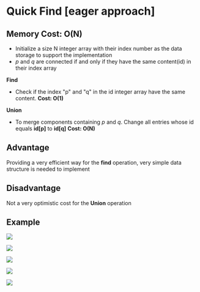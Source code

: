 # Quick Find [eager approach]

## Memory Cost: O(N)


* Initialize a size N integer array with their index number as the data storage to support the implementation
* *p* and *q* are connected if and only if they have the same content(id) in their index array

**Find** 
* Check if the index "p" and "q" in the id integer array have the same content. 
**Cost: O(1)**

**Union** 
* To merge components containing *p* and *q*. Change all entries whose id equals **id[p]** to **id[q]**
**Cost: O(N)**

## Advantage
Providing a very efficient way for the **find** operation, very simple data structure is needed to implement 

## Disadvantage
Not a very optimistic cost for the **Union** operation

## Example
![](https://github.com/ExploreNcrack/Algorithm-and-Data-Structure/blob/master/SET%20THEORY/Dynamic%20Connectivity/Union%20Find/Quick%20Find/quick_find1.png)

![](https://github.com/ExploreNcrack/Algorithm-and-Data-Structure/blob/master/SET%20THEORY/Dynamic%20Connectivity/Union%20Find/Quick%20Find/quick_find2.png)

![](https://github.com/ExploreNcrack/Algorithm-and-Data-Structure/blob/master/SET%20THEORY/Dynamic%20Connectivity/Union%20Find/Quick%20Find/quick_find3.png)

![](https://github.com/ExploreNcrack/Algorithm-and-Data-Structure/blob/master/SET%20THEORY/Dynamic%20Connectivity/Union%20Find/Quick%20Find/quick_find4.png)

![](https://github.com/ExploreNcrack/Algorithm-and-Data-Structure/blob/master/SET%20THEORY/Dynamic%20Connectivity/Union%20Find/Quick%20Find/quick_find5.png)
